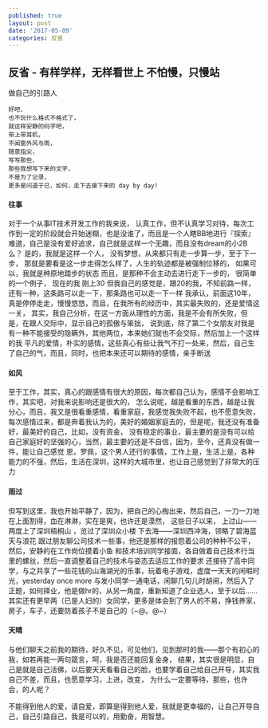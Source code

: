 ```yaml
---
published: true
layout: post
date: '2017-05-09'
categories: 反省
--- 
```

## 反省 - 有样学样，无样看世上 不怕慢，只慢站
做自己的引路人

```
好吧，
也不玩什么格式不格式了，
就这样安静的码字吧，
带上带耳机，
不闻窗外风与雨，
随意指尖，
写写那些，
那些我想写下来的文字，
不是为了记录，
更多是问道于已，如何，走下去接下来的 day by day!
```
#### 往事
对于一个从事IT技术开发工作的我来说，
认真工作，但不认真学习对待，每次工作到一定的阶段就会开始迷糊，也是没谁了，而且是一个人瞎BB地进行『探索』
难道，自己是没有爱好追求，自己就是这样一个无趣，而且没有dream的小2B么？
是的，我就是这样一个人，
没有梦想，从来都只有走一步算一步，至于下一步，
那就是要看是这一步走得怎么样了，人生的轨迹都是被强制位移的，
如果可以，我就是种原地踏步的状态
而且，是那种不会主动去进行走下一步的，
很简单的一个例子，
现在的我 刚上30
但我自己的感觉是，跟20的我，不知前路一样，还有一种，这条路可以走一下，那条路也可以走一下一样
我承认，前面这10年，真是停停走走，慢慢悠悠，而且，在我所有的经历中，其实最失败的，还是爱情这一关，
其实，我自己分析，在这一方面从理性的方面，我是不会有所失败，但是，在跟人交际中，显示自己的孤傲与笨拙，
说到底，除了第二个女朋友对我是有一种不能接受的隐瞒外，其他两位，本来她们就也不会交际，然后加上一个这样的我
平凡的爱情，朴实的感情，这些真心有些让我气不打一处来，然后，自己生了自己的气，而且，同时，也把本来还可以期待的感情，亲手断送

#### 如风
至于工作，其实，真心的跟感情有很大的原因，每次都自己认为，感情不会影响工作，其实吧，对我来说影响还是很大的，
怎么说呢，越是看重的东西，越是让我分心，而且，我又是很看重感情，看重家庭，我感觉我失败不起，也不愿意失败，
每次感情过来，都是奔着我认为的，美好的婚姻家庭去的，但是呢，我还没有准备好，最美好的自己，比如，没有资金，
没有稳定的事业，最主要的是没有可以给自己家庭好的坚强的心，当然，最主要的还是不自信，因为，至今，还真没有做一件，能让自己感觉
恩，罗佩，这个男人还行的事情，工作上是，生活上是，各种能力的不强，然后，生活在深圳，这样的大城市里，也让自己感觉到了非常大的压力

#### 雨过
但写到这里，我也开始平静了，因为，把自己的心掏出来，然后自己，一刀一刀地在上面割得，血在淋淋，实在是爽，也许还是漠然，
这些日子以来，
上过山——两度上了深圳梧桐山 ，览过了深圳众小楼
下去海——深圳西冲海，领略了碧海蓝天与浪花
跟过朋友聊公司技术一些事，他还是那样的报怨着公司的种种不公平，然后，安静的在工作岗位摸着小鱼
和技术培训同学接面，各自做着自己技术行当里的螺丝，然后一直调整着自己的技术与姿态去适应工作的要求
还接待了高中同学，与之共享了一些花钱的山海湖光的乐事，玩着电子游戏，虚度一天天的闲暇时光，yesterday once more
与发小同学一通电话，闲聊几句儿时胡闹，然后入了正题，如何择业，他是做hr的，从另一角度，重新知道了企业选人，至于以后……
其实还有更早两（已是人妇的）女同学，更多是体会到了男人的不易，挣钱养家，房子，车子，还要防着孩子不是自己的（~@。@~）
#### 天晴
与他们聊天之前我的期待，好久不见，可见他们，见到那时的我——那个有初心的我，如若再能一两句箴言，呵，我是否还能回复金身，
结果，其实很是明显，自己是就是自己活佛，以后要天天看看自己的脸，也要学着自己给自己开导，其实我自己不差，而且，也愿意学习，上进，改变，
为什么一定要等待，那些，也许会，的人呢？

不能得到他人的爱，请自爱，即算是得到他人爱，我就是更幸福的，让自己开导自己，自己引路自己，我是可以的，用勤奋，用智慧。

